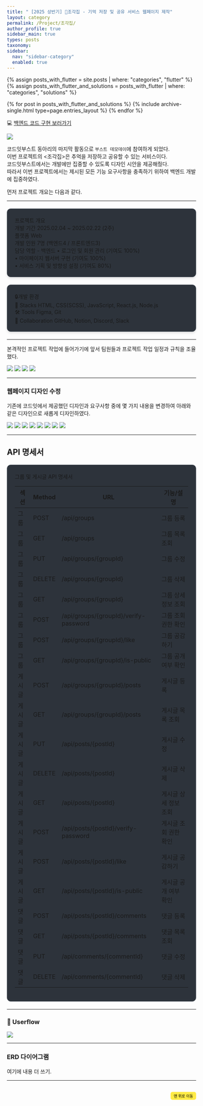 ```yaml
---
title: " [2025 상반기] 💌조각집 - 기억 저장 및 공유 서비스 웹페이지 제작"
layout: category
permalink: /Project/조각집/
author_profile: true
sidebar_main: true
types: posts
taxonomy:
sidebar:
  nav: "sidebar-category"
  enabled: true
---
```


{% assign posts_with_flutter = site.posts | where: "categories", "flutter" %}
{% assign posts_with_flutter_and_solutions = posts_with_flutter | where: "categories", "solutions" %}

{% for post in posts_with_flutter_and_solutions %}
  {% include archive-single.html type=page.entries_layout %}
{% endfor %}

💻 [백엔드 코드 구현 보러가기](https://park-hoyeon.github.io/Project/plantcode) 



<img src="https://raw.githubusercontent.com/park-hoyeon/park-hoyeon.github.io/master/_pages/Project/images/식집사들.png">  

코드잇부스트 동아리의 마지막 활동으로 ```부스트 데모데이```에 참여하게 되었다.<br>
이번 프로젝트의 <조각집>은 추억을 저장하고 공유할 수 있는 서비스이다.<br> 
코드잇부스트에서는 개발에만 집중할 수 있도록 디자인 시안을 제공해줬다.<br>
따라서 이번 프로젝트에서는 제시된 모든 기능 요구사항을 충족하기 위하여 백엔드 개발에 집중하였다.<br>   
  
  
먼저 프로젝트 개요는 다음과 같다.<br>

---


<html>
<head>
<style>
.info-container {
  margin: 20px 0;
  padding: 20px;
  background: #2d333b;
  border-radius: 10px;
  border: 1px solid #444c56;
  box-shadow: 0 4px 6px rgba(0, 0, 0, 0.1);
}

.info-title {
  font-size: 1.1em;
  color: #58a6ff;
  margin-bottom: 15px;
  border-bottom: 1px solid #444c56;
  padding-bottom: 8px;
}

.info-row {
  display: flex;
  margin: 8px 0;
  align-items: flex-start;
}

.info-label {
  min-width: 120px;
  color: #8b949e;
  font-weight: 500;
}

.info-value {
  color: #c9d1d9;
  flex: 1;
}

.highlight {
  color: #7ee787;
  font-weight: 500;
}

</style>
</head>
<body>

<div class="info-container">
  <div class="info-title">프로젝트 개요</div>
  <div class="info-row">
    <span class="info-label">개발 기간</span>
    <span class="info-value">2025.02.04 ~ 2025.02.22 (2주)</span>
  </div>
  <div class="info-row">
    <span class="info-label">플랫폼</span>
    <span class="info-value">Web</span>
  </div>
  <div class="info-row">
    <span class="info-label">개발 인원</span>
    <span class="info-value">7명 (백엔드4 / 프론트엔드3)</span>
  </div>
  <div class="info-row">
    <span class="info-label">담당 역할 - 백엔드</span>
    <span class="info-value">
      • 로그인 및 회원 관리 <span class="highlight">(기여도 100%)</span><br>
      • 마이페이지 웹서버 구현 <span class="highlight">(기여도 100%)</span><br>
      • 서비스 기획 및 방향성 설정 <span class="highlight">(기여도 80%)</span>
    </span>
  </div>
</div>

<div class="info-container">
  <div class="info-title">🔒개발 환경</div>
  <div class="info-row">
    <span class="info-label">🚀 Stacks</span>
    <span class="info-value">HTML, CSS(SCSS), JavaScript, React.js, Node.js</span>
  </div>
  <div class="info-row">
    <span class="info-label">🛠 Tools</span>
    <span class="info-value">Figma, Git</span>
  </div>
  <div class="info-row">
    <span class="info-label">👥 Collaboration</span>
    <span class="info-value">GitHub, Notion, Discord, Slack </span>
  </div>
</div>

</body>
</html>

---
본격적인 프로젝트 작업에 들어가기에 앞서 팀원들과 프로젝트 작업 일정과 규칙을 조율했다.

<img src="https://raw.githubusercontent.com/park-hoyeon/park-hoyeon.github.io/master/_pages/Project/images/슬라이드1.PNG">  

<img src="https://raw.githubusercontent.com/park-hoyeon/park-hoyeon.github.io/master/_pages/Project/images/슬라이드2.PNG">  

<img src="https://raw.githubusercontent.com/park-hoyeon/park-hoyeon.github.io/master/_pages/Project/images/슬라이드3.PNG">  

<img src="https://raw.githubusercontent.com/park-hoyeon/park-hoyeon.github.io/master/_pages/Project/images/슬라이드4.PNG">  

---
### 웹페이지 디자인 수정

기존에 코드잇에서 제공했던 디자인과 요구사항 중에 몇 가지 내용을 변경하여 아래와 같은 디자인으로 새롭게 디자인하였다.   


<img src="https://raw.githubusercontent.com/park-hoyeon/park-hoyeon.github.io/master/_pages/Project/images/개선1.PNG"> 

<img src="https://raw.githubusercontent.com/park-hoyeon/park-hoyeon.github.io/master/_pages/Project/images/개선2.PNG"> 

<img src="https://raw.githubusercontent.com/park-hoyeon/park-hoyeon.github.io/master/_pages/Project/images/개선3.PNG"> 

<img src="https://raw.githubusercontent.com/park-hoyeon/park-hoyeon.github.io/master/_pages/Project/images/개선4.PNG"> 

<img src="https://raw.githubusercontent.com/park-hoyeon/park-hoyeon.github.io/master/_pages/Project/images/개선5.PNG"> 

<img src="https://raw.githubusercontent.com/park-hoyeon/park-hoyeon.github.io/master/_pages/Project/images/개선6.PNG"> 

<img src="https://raw.githubusercontent.com/park-hoyeon/park-hoyeon.github.io/master/_pages/Project/images/개선7.PNG"> 

<img src="https://raw.githubusercontent.com/park-hoyeon/park-hoyeon.github.io/master/_pages/Project/images/개선8.PNG"> 


---

## API 명세서

<html>
<head>
<style>
.api-container {
  margin: 20px 0;
  padding: 20px;
  background: #2d333b;
  border-radius: 10px;
  border: 1px solid #444c56;
  overflow-x: auto;
}

.api-title {
  font-size: 1.2em;
  color: #58a6ff;
  margin-bottom: 20px;
  padding-bottom: 10px;
  border-bottom: 2px solid #444c56;
}

.api-table {
  width: 100%;
  border-collapse: separate;
  border-spacing: 0;
  color: #c9d1d9;
}

.api-table th {
  background: #22272e;
  padding: 12px 15px;
  text-align: left;
  font-weight: 600;
  color: #58a6ff;
  border-bottom: 2px solid #444c56;
}

.api-table td {
  padding: 12px 15px;
  border-bottom: 1px solid #373e47;
}

.api-table tr:last-child td {
  border-bottom: none;
}

.api-table tr:hover {
  background: #343942;
}

.method {
  display: inline-block;
  padding: 4px 8px;
  border-radius: 4px;
  font-size: 0.9em;
  font-weight: 600;
  min-width: 60px;
  text-align: center;
}

.get {
  background: #1f6feb33;
  color: #58a6ff;
}

.post {
  background: #23863633;
  color: #7ee787;
}

.put {
  background: #9e6a03aa;
  color: #f7c843;
}

.delete {
  background: #8b1d1daa;
  color: #ff7b72;
}

.section {
  color: #d2a8ff;
  font-weight: 500;
}

.url-path {
  font-family: monospace;
  color: #c9d1d9;
}

.param {
  color: #ffa657;
}
</style>
</head>
<body>

<div class="api-container">
  <div class="api-title"> 그룹 및 게시글 API 명세서</div>
  <table class="api-table">
    <thead>
      <tr>
        <th>섹션</th>
        <th>Method</th>
        <th>URL</th>
        <th>기능/설명</th>
      </tr>
    </thead>
    <tbody>
      <!-- 그룹 -->
      <tr>
        <td class="section">그룹</td>
        <td><span class="method post">POST</span></td>
        <td class="url-path">/api/groups</td>
        <td>그룹 등록</td>
      </tr>
      <tr>
        <td class="section">그룹</td>
        <td><span class="method get">GET</span></td>
        <td class="url-path">/api/groups</td>
        <td>그룹 목록 조회</td>
      </tr>
      <tr>
        <td class="section">그룹</td>
        <td><span class="method put">PUT</span></td>
        <td class="url-path">/api/groups/<span class="param">{groupId}</span></td>
        <td>그룹 수정</td>
      </tr>
      <tr>
        <td class="section">그룹</td>
        <td><span class="method delete">DELETE</span></td>
        <td class="url-path">/api/groups/<span class="param">{groupId}</span></td>
        <td>그룹 삭제</td>
      </tr>
      <tr>
        <td class="section">그룹</td>
        <td><span class="method get">GET</span></td>
        <td class="url-path">/api/groups/<span class="param">{groupId}</span></td>
        <td>그룹 상세 정보 조회</td>
      </tr>
      <tr>
        <td class="section">그룹</td>
        <td><span class="method post">POST</span></td>
        <td class="url-path">/api/groups/<span class="param">{groupId}</span>/verify-password</td>
        <td>그룹 조회 권한 확인</td>
      </tr>
      <tr>
        <td class="section">그룹</td>
        <td><span class="method post">POST</span></td>
        <td class="url-path">/api/groups/<span class="param">{groupId}</span>/like</td>
        <td>그룹 공감하기</td>
      </tr>
      <tr>
        <td class="section">그룹</td>
        <td><span class="method get">GET</span></td>
        <td class="url-path">/api/groups/<span class="param">{groupId}</span>/is-public</td>
        <td>그룹 공개 여부 확인</td>
      </tr>
      <!-- 게시글 -->
      <tr>
        <td class="section">게시글</td>
        <td><span class="method post">POST</span></td>
        <td class="url-path">/api/groups/<span class="param">{groupId}</span>/posts</td>
        <td>게시글 등록</td>
      </tr>
      <tr>
        <td class="section">게시글</td>
        <td><span class="method get">GET</span></td>
        <td class="url-path">/api/groups/<span class="param">{groupId}</span>/posts</td>
        <td>게시글 목록 조회</td>
      </tr>
      <tr>
        <td class="section">게시글</td>
        <td><span class="method put">PUT</span></td>
        <td class="url-path">/api/posts/<span class="param">{postId}</span></td>
        <td>게시글 수정</td>
      </tr>
      <tr>
        <td class="section">게시글</td>
        <td><span class="method delete">DELETE</span></td>
        <td class="url-path">/api/posts/<span class="param">{postId}</span></td>
        <td>게시글 삭제</td>
      </tr>
      <tr>
        <td class="section">게시글</td>
        <td><span class="method get">GET</span></td>
        <td class="url-path">/api/posts/<span class="param">{postId}</span></td>
        <td>게시글 상세 정보 조회</td>
      </tr>
      <tr>
        <td class="section">게시글</td>
        <td><span class="method post">POST</span></td>
        <td class="url-path">/api/posts/<span class="param">{postId}</span>/verify-password</td>
        <td>게시글 조회 권한 확인</td>
      </tr>
      <tr>
        <td class="section">게시글</td>
        <td><span class="method post">POST</span></td>
        <td class="url-path">/api/posts/<span class="param">{postId}</span>/like</td>
        <td>게시글 공감하기</td>
      </tr>
      <tr>
        <td class="section">게시글</td>
        <td><span class="method get">GET</span></td>
        <td class="url-path">/api/posts/<span class="param">{postId}</span>/is-public</td>
        <td>게시글 공개 여부 확인</td>
      </tr>
      <!-- 댓글 -->
      <tr>
        <td class="section">댓글</td>
        <td><span class="method post">POST</span></td>
        <td class="url-path">/api/posts/<span class="param">{postId}</span>/comments</td>
        <td>댓글 등록</td>
      </tr>
      <tr>
        <td class="section">댓글</td>
        <td><span class="method get">GET</span></td>
        <td class="url-path">/api/posts/<span class="param">{postId}</span>/comments</td>
        <td>댓글 목록 조회</td>
      </tr>
      <tr>
        <td class="section">댓글</td>
        <td><span class="method put">PUT</span></td>
        <td class="url-path">/api/comments/<span class="param">{commentId}</span></td>
        <td>댓글 수정</td>
      </tr>
      <tr>
        <td class="section">댓글</td>
        <td><span class="method delete">DELETE</span></td>
        <td class="url-path">/api/comments/<span class="param">{commentId}</span></td>
        <td>댓글 삭제</td>
      </tr>
    </tbody>
  </table>
</div>

</body>
</html>


---

### 🌿 Userflow 

<img src="https://raw.githubusercontent.com/park-hoyeon/park-hoyeon.github.io/master/_pages/Project/images/userflow.png">  



---

### ERD 다이어그램



여기에 내용 더 쓰기.



---


 


<div style="text-align: right; margin-top: 30px;">
  <button onclick="scrollToTop()" style="
    padding: 10px 15x; 
    background-color: #FFEB46; 
    color: black; 
    border: 2px solid #FFEB46; 
    border-radius: 5px; 
    cursor: pointer; 
    font-size: 10px;">
    맨 위로 이동
  </button>
</div>

<script>
  // 맨 위로 이동하는 함수
  function scrollToTop() {
    window.scrollTo({ top: 0, behavior: 'smooth' });
  }
</script>
